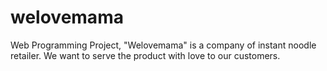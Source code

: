 # welovemama
Web Programming Project, "Welovemama" is a company of instant noodle retailer. We want to serve the product with love to our customers.

